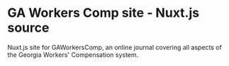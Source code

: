 # GA Workers Comp site - Nuxt.js source

Nuxt.js site for GAWorkersComp, an online journal covering all aspects of the Georgia Workers' Compensation system.
